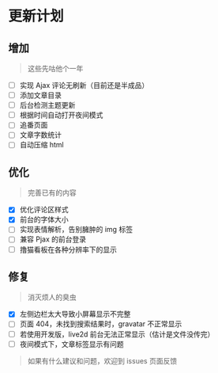 # 更新计划
## 增加
> 这些先咕他个一年
- [ ] 实现 Ajax 评论无刷新（目前还是半成品）
- [ ] 添加文章目录
- [ ] 后台检测主题更新
- [ ] 根据时间自动打开夜间模式
- [ ] 追番页面
- [ ] 文章字数统计
- [ ] 自动压缩 html

## 优化
> 完善已有的内容
- [x] 优化评论区样式
- [x] 前台的字体大小
- [ ] 实现表情解析，告别臃肿的 img 标签
- [ ] 兼容 Pjax 的前台登录
- [ ] 撸猫看板在各种分辨率下的显示

## 修复
> 消灭烦人的臭虫
- [x] 左侧边栏太大导致小屏幕显示不完整
- [ ] 页面 404，未找到搜索结果时，gravatar 不正常显示
- [ ] 若使用开发版，live2d 前台无法正常显示（估计是文件没传完）
- [ ] 夜间模式下，文章标签显示有问题

> 如果有什么建议和问题，欢迎到 issues 页面反馈
